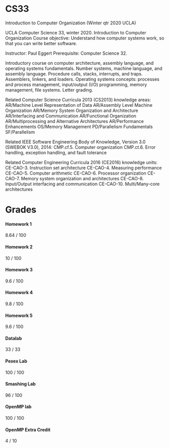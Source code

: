 # CS33
Introduction to Computer Organization (Winter qtr 2020 UCLA)

UCLA Computer Science 33, winter 2020.
Introduction to Computer Organization
Course objective: Understand how computer systems work, so that you can write better software.

Instructor: Paul Eggert
Prerequisite: Computer Science 32.

Introductory course on computer architecture, assembly language, and operating systems fundamentals.
Number systems, machine language, and assembly language. Procedure calls, stacks, interrupts, and traps. 
Assemblers, linkers, and loaders. Operating systems concepts: processes and process management, 
input/output (I/O) programming, memory management, file systems. Letter grading.

Related Computer Science Curricula 2013 (CS2013) knowledge areas:
AR/Machine Level Representation of Data
AR/Assembly Level Machine Organization
AR/Memory System Organization and Architecture
AR/Interfacing and Communication
AR/Functional Organization
AR/Multiprocessing and Alternative Architectures
AR/Performance Enhancements
OS/Memory Management
PD/Parallelism Fundamentals
SF/Parallelism

Related IEEE Software Engineering Body of Knowledge, Version 3.0 (SWEBOK V3.0), 2014:
CMP.cf.5. Computer organization
CMP.ct.6. Error handling, exception handling, and fault tolerance

Related Computer Engineering Curricula 2016 (CE2016) knowledge units:
CE-CAO-3. Instruction set architecture
CE-CAO-4. Measuring performance
CE-CAO-5. Computer arithmetic
CE-CAO-6. Processor organization
CE-CAO-7. Memory system organization and architectures
CE-CAO-8. Input/Output interfacing and communication
CE-CAO-10. Multi/Many-core architectures

# Grades

<h4>Homework 1</h4>
8.64 / 100<br>
<h4>Homework 2</h4>
10 / 100<br>
<h4>Homework 3</h4>
9.6 / 100<br>
<h4>Homework 4</h4>
9.8 / 100<br>
<h4>Homework 5</h4>
9.6 / 100<br>

<h4>Datalab</h4>
33 / 33<br>
<h4>Pexex Lab</h4>
100 / 100<br>
<h4>Smashing Lab</h4>
96 / 100<br>
<h4>OpenMP lab</h4>
100 / 100<br>
<h4>OpenMP Extra Credit</h4>
4 / 10<br>
